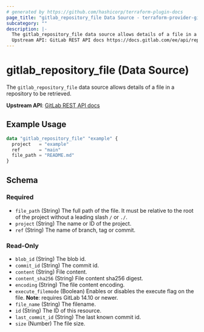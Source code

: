 ```yaml
---
# generated by https://github.com/hashicorp/terraform-plugin-docs
page_title: "gitlab_repository_file Data Source - terraform-provider-gitlab"
subcategory: ""
description: |-
  The gitlab_repository_file data source allows details of a file in a repository to be retrieved.
  Upstream API: GitLab REST API docs https://docs.gitlab.com/ee/api/repository_files.html
---
```


# gitlab_repository_file (Data Source)

The `gitlab_repository_file` data source allows details of a file in a repository to be retrieved.

**Upstream API**: [GitLab REST API docs](https://docs.gitlab.com/ee/api/repository_files.html)

## Example Usage

```terraform
data "gitlab_repository_file" "example" {
  project   = "example"
  ref       = "main"
  file_path = "README.md"
}
```

<!-- schema generated by tfplugindocs -->
## Schema

### Required

- `file_path` (String) The full path of the file. It must be relative to the root of the project without a leading slash `/` or `./`.
- `project` (String) The name or ID of the project.
- `ref` (String) The name of branch, tag or commit.

### Read-Only

- `blob_id` (String) The blob id.
- `commit_id` (String) The commit id.
- `content` (String) File content.
- `content_sha256` (String) File content sha256 digest.
- `encoding` (String) The file content encoding.
- `execute_filemode` (Boolean) Enables or disables the execute flag on the file. **Note**: requires GitLab 14.10 or newer.
- `file_name` (String) The filename.
- `id` (String) The ID of this resource.
- `last_commit_id` (String) The last known commit id.
- `size` (Number) The file size.
